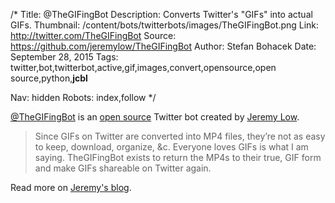 /*
Title: @TheGIFingBot
Description: Converts Twitter's "GIFs" into actual GIFs.
Thumbnail: /content/bots/twitterbots/images/TheGIFingBot.png
Link: http://twitter.com/TheGIFingBot
Source: https://github.com/jeremylow/TheGIFingBot
Author: Stefan Bohacek
Date: September 28, 2015
Tags: twitter,bot,twitterbot,active,gif,images,convert,opensource,open source,python,__jcbl__

Nav: hidden
Robots: index,follow
*/

[@TheGIFingBot](https://twitter.com/TheGIFingBot) is an [open source](https://github.com/jeremylow/TheGIFingBot) Twitter bot created by [Jeremy Low](https://twitter.com/__jcbl__).

>Since GIFs on Twitter are converted into MP4 files, they’re not as easy to keep, download, organize, &c. Everyone loves GIFs is what I am saying. TheGIFingBot exists to return the MP4s to their true, GIF form and make GIFs shareable on Twitter again.

Read more on [Jeremy's blog](http://iseverythingstilltheworst.com/the-gifing-bot/).